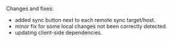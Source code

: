 Changes and fixes:
* added sync button next to each remote sync target/host.
* minor fix for some local changes not been correctly detected.
* updating client-side dependencies.
